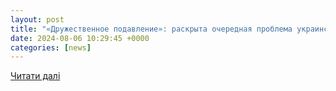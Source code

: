 ```yaml
---
layout: post
title: "«Дружественное подавление»: раскрыта очередная проблема украинской армии | Военное дело"
date: 2024-08-06 10:29:45 +0000
categories: [news]
---
```


[Читати далі](https://voennoedelo.com/posts/id62746-druzhestvennoe-podavlenie-raskryta-ocherednaja-problema-ukrainskoj-armii)
